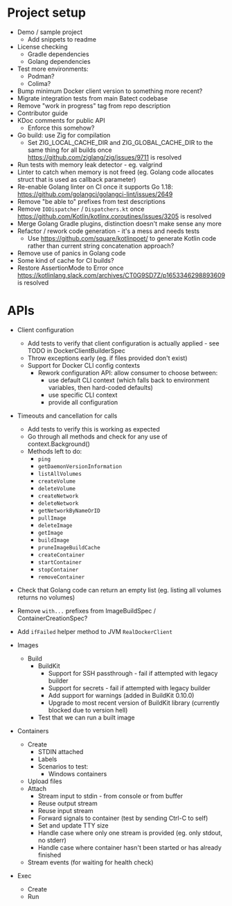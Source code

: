 # Project setup

* Demo / sample project
  * Add snippets to readme
* License checking
  * Gradle dependencies
  * Golang dependencies
* Test more environments:
  * Podman?
  * Colima?
* Bump minimum Docker client version to something more recent?
* Migrate integration tests from main Batect codebase
* Remove "work in progress" tag from repo description
* Contributor guide
* KDoc comments for public API
  * Enforce this somehow?
* Go build: use Zig for compilation
  * Set ZIG_LOCAL_CACHE_DIR and ZIG_GLOBAL_CACHE_DIR to the same thing for all builds once https://github.com/ziglang/zig/issues/9711 is resolved
* Run tests with memory leak detector - eg. valgrind
* Linter to catch when memory is not freed (eg. Golang code allocates struct that is used as callback parameter)
* Re-enable Golang linter on CI once it supports Go 1.18: https://github.com/golangci/golangci-lint/issues/2649
* Remove "be able to" prefixes from test descriptions
* Remove `IODispatcher` / `Dispatchers.kt` once https://github.com/Kotlin/kotlinx.coroutines/issues/3205 is resolved
* Merge Golang Gradle plugins, distinction doesn't make sense any more
* Refactor / rework code generation - it's a mess and needs tests
  * Use https://github.com/square/kotlinpoet/ to generate Kotlin code rather than current string concatenation approach?
* Remove use of panics in Golang code
* Some kind of cache for CI builds?
* Restore AssertionMode to Error once https://kotlinlang.slack.com/archives/CT0G9SD7Z/p1653346298893609 is resolved

# APIs

* Client configuration
  * Add tests to verify that client configuration is actually applied - see TODO in DockerClientBuilderSpec
  * Throw exceptions early (eg. if files provided don't exist)
  * Support for Docker CLI config contexts
    * Rework configuration API: allow consumer to choose between:
      * use default CLI context (which falls back to environment variables, then hard-coded defaults)
      * use specific CLI context
      * provide all configuration
* Timeouts and cancellation for calls
  * Add tests to verify this is working as expected
  * Go through all methods and check for any use of context.Background()
  * Methods left to do:
    * `ping`
    * `getDaemonVersionInformation`
    * `listAllVolumes`
    * `createVolume`
    * `deleteVolume`
    * `createNetwork`
    * `deleteNetwork`
    * `getNetworkByNameOrID`
    * `pullImage`
    * `deleteImage`
    * `getImage`
    * `buildImage`
    * `pruneImageBuildCache`
    * `createContainer`
    * `startContainer`
    * `stopContainer`
    * `removeContainer`

* Check that Golang code can return an empty list (eg. listing all volumes returns no volumes)

* Remove `with...` prefixes from ImageBuildSpec / ContainerCreationSpec?
* Add `ifFailed` helper method to JVM `RealDockerClient`

* Images
  * Build
    * BuildKit
      * Support for SSH passthrough - fail if attempted with legacy builder
      * Support for secrets - fail if attempted with legacy builder
      * Add support for warnings (added in BuildKit 0.10.0)
      * Upgrade to most recent version of BuildKit library (currently blocked due to version hell)
    * Test that we can run a built image
* Containers
  * Create
    * STDIN attached
    * Labels
    * Scenarios to test:
      * Windows containers
  * Upload files
  * Attach
    * Stream input to stdin - from console or from buffer
    * Reuse output stream
    * Reuse input stream
    * Forward signals to container (test by sending Ctrl-C to self)
    * Set and update TTY size
    * Handle case where only one stream is provided (eg. only stdout, no stderr)
    * Handle case where container hasn't been started or has already finished
  * Stream events (for waiting for health check)
* Exec
  * Create
  * Run
